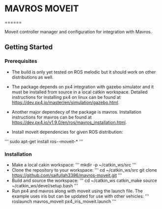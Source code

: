 # MAVROS MOVEIT
======

Moveit controller manager and configuration for integration with Mavros. 

## Getting Started

### Prerequisites

- The build is only yet tested on ROS melodic but it should work on other distributions as well.

- The package depends on px4 integration with gazebo simulator and it must be installed from source in a local catkin workspace. Detailed instructions for installing px4 on linux can be found at https://dev.px4.io/master/en/simulation/gazebo.html.

- Another major dependecy of the package is mavros. Installation instructions for mavros can be found at https://dev.px4.io/v1.9.0/en/ros/mavros_installation.html.

- Install moveit dependencies for given ROS distribution:

'''
sudo apt-get install ros-<ros-distro>-moveit-*
'''

### Installation

- Make a local cakin workspace:
'''
mkdir -p ~/catkin_ws/src
'''
- Clone the repository to your workspace:
'''
cd ~/catkin_ws/src
git clone https://github.com/saifullah3396/mavros-moveit.git
'''
- Build and source the workspace:
'''
cd ~/catkin_ws
catkin_make
source ~/catkin_ws/devel/setup.bash
'''
- Run px4 and mavros along with moveit using the launch file. The example uses iris but can be updated for use with other vehicles:
'''
roslaunch mavros_moveit px4_iris_moveit.launch
'''